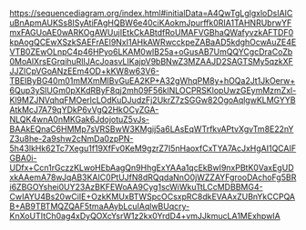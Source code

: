 https://sequencediagram.org/index.html#initialData=A4QwTgLglgxloDsIAICuBnApmAUKSs8ISyAtiFAgHQBW6e40ciKAokmJpurffk0RIA1TAHNRUbrwYFmxFAGUoAE0wARKOgAWUujIEtkCkABtdfRoUMAFVGBhaQWafyvzkAFTDF0kpAogQCEwXSzkSAEFrAEl9NxI1AHkAWRwcckpeZABaAD5kdghOcwAuZE4EVTB0ZEwOLnpC4p46HPyo6LKAM0wIB25a+oGusAB7UmQQYCgcDraCoZb0MoAlXrsEGrqihuRlIJAcJoasvLIKajpV9bBNwZ3MZAAJD2SAGTSMy5qzkXFJJZlCpVGoANzEEm4OD+kKW8w63V6-TBEIByBG40m01mMXmMIBvGuEA2KP+A32gWhqPM8y+hOQa2Jt1JkOerw+6Qup3ySlUGm0pXKdRByF8qj2mh09F56klNLOCPRSKlopUwzGEymMzmZxl-Kl9MZJNVqhqFMOerlcLOdKuDJudzFj2UkrZ7zSGGw82OgoAqlgwKLMGYYBAtkMcJ7A79qYDkP6vVgQ2HkOCyZGA-NLQK4wnA0nMKGak6JdojotuZ5vJs-BAAkEQnaC6HMMp7sVRSBwW3KMgij5a6LAsEqWTrfkvAPtvXgvTm8E22nYZ3u8he-2a9shw2cNmDa0zpPN-5h43lkHk62Tc7Xegu1f19XfFv0KeM9gzrZ7I5nHaoxfCxTYA7AcJxHgAI1QCAIFGBA0i-UDfx+Ccn1rGczzKLwoHEbAagQn9HhgExYAAa1qcEkBwI9nxPBtK0VaxEgUDxkAAemA78wJqAB3KAIC0PtUJfN8dRQqdaNnO0jWZZAYFgrooDAchoFg5BRi6ZBGOYshei0UY23AzBKFEWoAA9Cyg1scWiWkuTtLCcMDBBMG4-CwIAYU4Bs20wCiIE+OzkKMUxBTWSpcOCsxpRC8dkEVAAxZUBnYkCCPQAB+AB9TBTMQZQAF5tmaAAybLcuIAqlwBUqcry-KnXoUTItCh0ag4xDyQOXcYsrW1z2kx0YrdD4+vmJJkmucLA1MExhpwIA